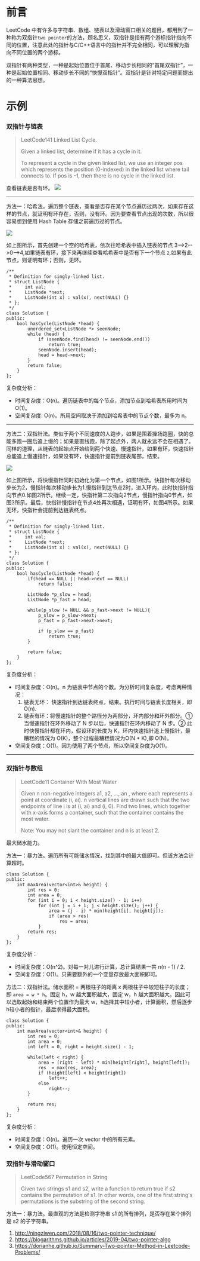 前言
===

LeetCode 中有许多与字符串、数组、链表以及滑动窗口相关的题目，都用到了一种称为双指针`two pointer`的方法，顾名思义，双指针是指有两个游标指针指向不同的位置，注意此处的指针与C/C++语言中的指针并不完全相同，可以理解为指向不同位置的两个游标。

双指针有两种类型，一种是起始位置位于首尾、移动步长相同的“首尾双指针”，一种是起始位置相同、移动步长不同的“快慢双指针”。双指针是针对特定问题而提出的一种算法思想。

示例
===

### 双指针与链表

>LeetCode141 Linked List Cycle.  
>
>Given a linked list, determine if it has a cycle in it.
>
>To represent a cycle in the given linked list, we use an integer pos which represents the position (0-indexed) in the linked list where tail connects to. If pos is -1, then there is no cycle in the linked list.

查看链表是否有环。
![](cycle.png)

---

方法一：哈希法。遍历整个链表，查看是否存在某个节点遍历过两次，如果存在这样的节点，就证明有环存在，否则，没有环。因为要查看节点出现的次数，所以很容易想到使用 Hash Table 存储之前遍历过的节点。

![](hash_table.png)

如上图所示，首先创建一个空的哈希表，依次往哈希表中插入链表的节点 3-->2-->0-->4,如果链表有环，接下来再继续查看哈希表中是否有下一个节点 `2`,如果有此节点，则证明有环；否则，无环。
```
/**
 * Definition for singly-linked list.
 * struct ListNode {
 *     int val;
 *     ListNode *next;
 *     ListNode(int x) : val(x), next(NULL) {}
 * };
 */
class Solution {
public:
    bool hasCycle(ListNode *head) {
        unordered_set<ListNode *> seenNode;
        while (head) {
            if (seenNode.find(head) != seenNode.end())
                return true;
            seenNode.insert(head);
            head = head->next;
        }
        return false;  
    }
};
```

复杂度分析：

* 时间复杂度：O(n)。遍历链表中的每个节点，添加节点到哈希表所用时间为O(1)。
* 空间复杂度: O(n)。所用空间取决于添加到哈希表中的节点个数，最多为 n。

---

方法二：双指针法。类似于两个不同速度的人跑步，如果是围着操场跑圈，快的总能多跑一圈后追上慢的；如果是直线跑，除了起点外，两人就永远不会在相遇了。同样的道理，从链表的起始点开始给到两个快速、慢速指针，如果有环，快速指针总能追上慢速指针，如果没有环，快速指针提前到链表尾部，结束。

![](two_pointer.png)

如上图所示，将快慢指针同时初始化为第一个节点，如图1所示。快指针每次移动步长为2，慢指针每次移动步长为1.慢指针到达节点2时，进入环内，此时快指针指向节点0.如图2所示。继续一定，快指针第二次指向2节点，慢指针指向0节点，如图3所示。最后，快指针慢指针在节点4处再次相遇，证明有环，如图4所示。如果无环，快指针会提前到达链表终点。

```
/**
 * Definition for singly-linked list.
 * struct ListNode {
 *     int val;
 *     ListNode *next;
 *     ListNode(int x) : val(x), next(NULL) {}
 * };
 */
class Solution {
public:
    bool hasCycle(ListNode *head) {
        if(head == NULL || head->next == NULL)
            return false;
        
        ListNode *p_slow = head;
        ListNode *p_fast = head;
        
        while(p_slow != NULL && p_fast->next != NULL){
            p_slow = p_slow->next;
            p_fast = p_fast->next->next;
            
            if (p_slow == p_fast)
                return true;
        }
        
        return false;
    }
};
```

复杂度分析：

* 时间复杂度：O(n)。n 为链表中节点的个数。为分析时间复杂度，考虑两种情况：  
    1. 链表无环： 快速指针到达链表终点，结束。执行时间与链表长度相关，即O(n).  
    2. 链表有环：将慢速指针的整个路径分为两部分，环内部分和环外部分。① 当慢速指针在环外移动了 N 步以后，快速指针在环内移动了 N 步。② 此时快慢指针都在环内，假设环的长度为 K，环内快速指针追上慢指针，最糟糕的情况为 O(K)，整个过程最糟糕情况为O(N + K),即 O(N)。
* 空间复杂度：O(1)。因为使用了两个节点，所以空间复杂度为O(1)。

----

### 双指针与数组


> LeetCode11 Container With Most Water  
>
> Given n non-negative integers a1, a2, ..., an , where each represents a point at coordinate (i, ai). n vertical lines are drawn such that the two endpoints of line i is at (i, ai) and (i, 0). Find two lines, which together with x-axis forms a container, such that the container contains the most water.
> 
> Note: You may not slant the container and n is at least 2.

最大储水能力。

方法一：暴力法。遍历所有可能储水情况，找到其中的最大值即可。但该方法会计算超时。

```
class Solution {
public:
    int maxArea(vector<int>& height) {
        int res = 0;
        int area = 0;
        for (int i = 0; i < height.size() - 1; i++)
            for (int j = i + 1; j < height.size(); j++) {
                area = (j - i) * min(height[i], height[j]);
                if (area > res)
                    res = area;
            }
        return res;
    }
};
```

复杂度分析：
* 时间复杂度：O(n^2)。对每一对儿进行计算，总计算结果一共 n(n - 1) / 2.
* 空间复杂度：O(1)。只需要额外的一个变量存放最大面积即可。

方法二：双指针法。储水面积 = 两根柱子的距离 x 两根柱子中较短柱子的长度；即 `area = w * h`。固定 h，w 越大面积越大，固定 w，h 越大面积越大。因此可以选取起始和结束两个位置作为最大 w，h选择其中较小者，计算面积，然后逐步h较小者的指针，最后求得最大面积。

```
class Solution {
public:
    int maxArea(vector<int>& height) {
        int res = 0;
        int area = 0;
        int left = 0, right = height.size() - 1;
        
        while(left < right) {
            area = (right - left) * min(height[right], height[left]);
            res  = max(res, area);
            if (height[left] < height[right])
                left++;
            else
                right--;
        }
        
        return res;
    }
};
```
复杂度分析：  

* 时间复杂度：O(n)。遍历一次 vector 中的所有元素。
* 空间复杂度：O(1)。使用恒定空间。

### 双指针与滑动窗口

> LeetCode567 Permutation in String
>
> Given two strings s1 and s2, write a function to return true if s2 contains the permutation of s1. In other words, one of the first string's permutations is the substring of the second string.

 方法一：暴力法。最直观的方法是检测字符串 s1 的所有排列，是否存在某个排列是 s2 的子字符串。

1. http://ningziwen.com/2018/08/16/two-pointer-technique/
2. https://blogarithms.github.io/articles/2019-04/two-pointer-algo
3. https://dorianhe.github.io/Summary-Two-pointer-Method-in-Leetcode-Problems/